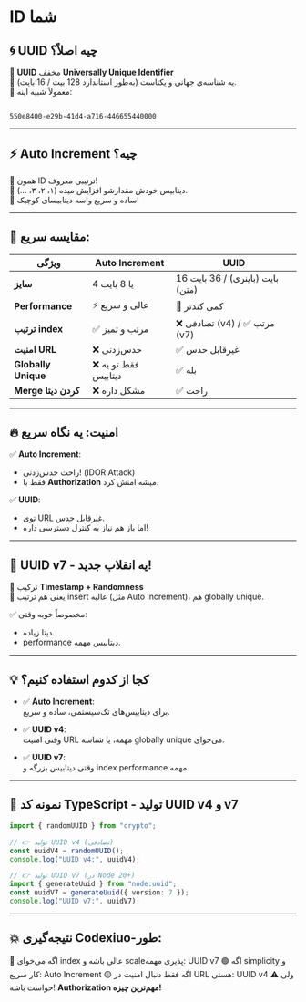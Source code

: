 # ‌ID شما

## 🌀 UUID چیه اصلاً؟

🔹 **UUID** مخفف **Universally Unique Identifier**  
🔸 یه شناسه‌ی جهانی و یکتاست (به‌طور استاندارد 128 بیت / 16 بایت).  
🔸 معمولاً شبیه اینه:

```

550e8400-e29b-41d4-a716-446655440000

```

---

## ⚡ Auto Increment چیه؟

🔹 همون ID ترتیبی معروف!  
🔸 دیتابیس خودش مقدارشو افزایش میده (۱، ۲، ۳، ...).  
🔸 ساده و سریع واسه دیتابیسای کوچیک!

---

## 🎯 مقایسه سریع:

| ویژگی               | Auto Increment       | UUID                             |
| ------------------- | -------------------- | -------------------------------- |
| **سایز**            | 4 یا 8 بایت          | 16 بایت (باینری) / 36 بایت (متن) |
| **Performance**     | ⚡ عالی و سریع       | 🐌 کمی کندتر                     |
| **ترتیب index**     | ✅ مرتب و تمیز       | ❌ تصادفی (v4) / ✅ مرتب (v7)    |
| **امنیت URL**       | ❌ حدس‌زدنی          | ✅ غیرقابل حدس                   |
| **Globally Unique** | ❌ فقط تو یه دیتابیس | ✅ بله                           |
| **Merge کردن دیتا** | ❌ مشکل داره         | ✅ راحت                          |

---

## 🔥 امنیت: یه نگاه سریع

✅ **Auto Increment**:

- راحت حدس‌زدنی! (IDOR Attack)
- فقط با **Authorization** میشه امنش کرد.

✅ **UUID**:

- توی URL غیرقابل حدس.
- اما باز هم نیاز به کنترل دسترسی داره!

---

## 🚀 UUID v7 - یه انقلاب جدید!

🔹 ترکیب **Timestamp + Randomness**  
🔸 یعنی هم ترتیب insert عالیه (مثل Auto Increment)، هم globally unique.

✅ مخصوصاً خوبه وقتی:

- دیتا زیاده.
- performance دیتابیس مهمه.

---

## 💡 کجا از کدوم استفاده کنیم؟

- ✅ **Auto Increment**:  
  برای دیتابیس‌های تک‌سیستمی، ساده و سریع.

- ✅ **UUID v4**:  
  وقتی امنیت URL مهمه، یا شناسه globally unique می‌خوای.

- ✅ **UUID v7**:  
  وقتی دیتابیس بزرگه و index performance مهمه.

---

## 🔧 نمونه کد TypeScript - تولید UUID v4 و v7

```ts
import { randomUUID } from "crypto";

// 👉 تولید UUID v4 (تصادفی)
const uuidV4 = randomUUID();
console.log("UUID v4:", uuidV4);

// 👉 تولید UUID v7 (در Node 20+)
import { generateUuid } from "node:uuid";
const uuidV7 = generateUuid({ version: 7 });
console.log("UUID v7:", uuidV7);
```

---

## 💥 نتیجه‌گیری Codexiuo-طور:

🔴 اگه می‌خوای index عالی باشه و scale‌پذیری مهمه: UUID v7
🟢 اگه simplicity و کار سریع: Auto Increment
🟡 اگه فقط دنبال امنیت در URL هستی: UUID v4
⚠️ ولی حواست باشه! **Authorization مهم‌ترین چیزه!**
